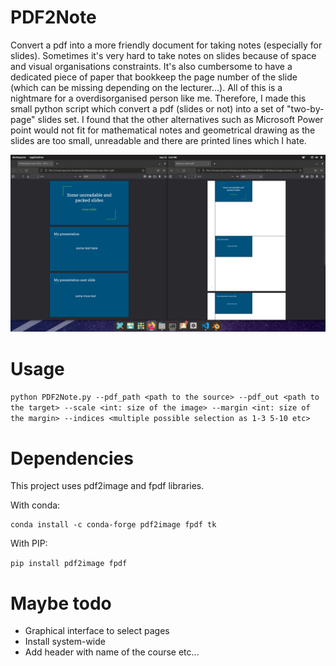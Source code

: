 # PDF2Note
Convert a pdf into a more friendly document for taking notes (especially for slides).
Sometimes it's very hard to take notes on slides because of space and visual organisations constraints. It's also cumbersome to have a dedicated piece of paper that bookkeep the page number of the slide (which can be missing depending on the lecturer...). All of this is a nightmare for a overdisorganised person like me. Therefore, I made this small python script which convert a pdf (slides or not) into a set of "two-by-page" slides set. I found that the other alternatives such as Microsoft Power point would not fit for mathematical notes and geometrical drawing as the slides are too small, unreadable and there are printed lines which I hate. 

![image](images/example.png)

# Usage

```python PDF2Note.py --pdf_path <path to the source> --pdf_out <path to the target> --scale <int: size of the image> --margin <int: size of the margin> --indices <multiple possible selection as 1-3 5-10 etc>```

# Dependencies

This project uses pdf2image and fpdf libraries.

With conda:

```
conda install -c conda-forge pdf2image fpdf tk
```

With PIP:

```pip install pdf2image fpdf```

# Maybe todo

- Graphical interface to select pages
- Install system-wide
- Add header with name of the course etc...